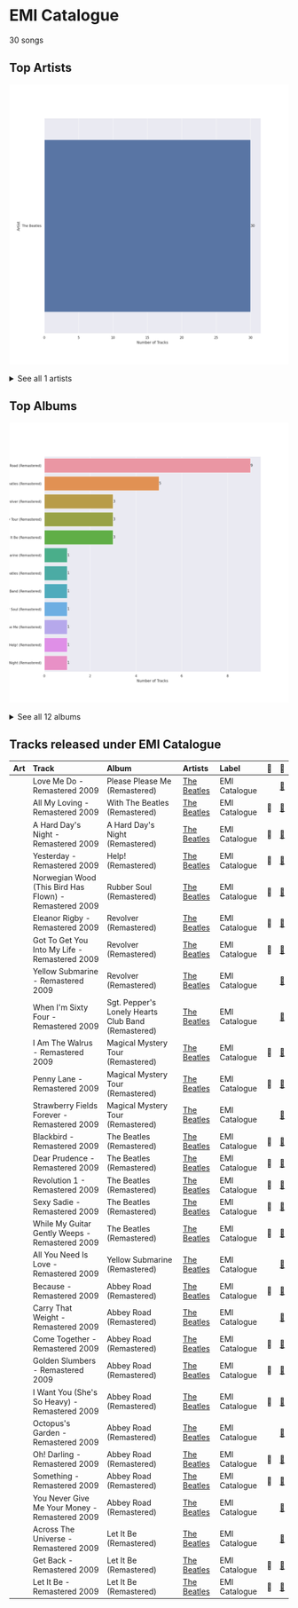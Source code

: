 # EMI Catalogue

30 songs

## Top Artists

![Bar chart of top 1 artists under EMI Catalogue](../images/labels/emi_catalogue/artists.png)


<details>
<summary>See all 1 artists</summary>

|   Number of Tracks | Art                                                                                              | Artist                                   | 🔗                                                           |
|-------------------:|:-------------------------------------------------------------------------------------------------|:-----------------------------------------|:------------------------------------------------------------|
|                 30 | <img src="https://i.scdn.co/image/ab6761610000e5ebe9348cc01ff5d55971b22433" alt="" width="50" /> | [The Beatles](../artists/the_beatles.md) | [🔗](https://open.spotify.com/artist/3WrFJ7ztbogyGnTHbHJFl2) |

</details>


## Top Albums

![Bar chart of top 12 albums in EMI Catalogue](../images/labels/emi_catalogue/albums.png)


<details>
<summary>See all 12 albums</summary>

|   Number of Tracks | Art                                                                                              | Album                                              | 🔗                                                          |
|-------------------:|:-------------------------------------------------------------------------------------------------|:---------------------------------------------------|:-----------------------------------------------------------|
|                  9 | <img src="https://i.scdn.co/image/ab67616d0000b273dc30583ba717007b00cceb25" alt="" width="50" /> | Abbey Road (Remastered)                            | [🔗](https://open.spotify.com/album/0ETFjACtuP2ADo6LFhL6HN) |
|                  5 | <img src="https://i.scdn.co/image/ab67616d0000b2734ce8b4e42588bf18182a1ad2" alt="" width="50" /> | The Beatles (Remastered)                           | [🔗](https://open.spotify.com/album/1klALx0u4AavZNEvC4LrTL) |
|                  3 | <img src="https://i.scdn.co/image/ab67616d0000b27328b8b9b46428896e6491e97a" alt="" width="50" /> | Revolver (Remastered)                              | [🔗](https://open.spotify.com/album/3PRoXYsngSwjEQWR5PsHWR) |
|                  3 | <img src="https://i.scdn.co/image/ab67616d0000b273692d9189b2bd75525893f0c1" alt="" width="50" /> | Magical Mystery Tour (Remastered)                  | [🔗](https://open.spotify.com/album/2BtE7qm1qzM80p9vLSiXkj) |
|                  3 | <img src="https://i.scdn.co/image/ab67616d0000b27384243a01af3c77b56fe01ab1" alt="" width="50" /> | Let It Be (Remastered)                             | [🔗](https://open.spotify.com/album/0jTGHV5xqHPvEcwL8f6YU5) |
|                  1 | <img src="https://i.scdn.co/image/ab67616d0000b273d283808926ad3d2220e63c1c" alt="" width="50" /> | Yellow Submarine (Remastered)                      | [🔗](https://open.spotify.com/album/1gKZ5A1ndFqbcrWtW85cCy) |
|                  1 | <img src="https://i.scdn.co/image/ab67616d0000b273608a63ad5b18e99da94a3f73" alt="" width="50" /> | With The Beatles (Remastered)                      | [🔗](https://open.spotify.com/album/1aYdiJk6XKeHWGO3FzHHTr) |
|                  1 | <img src="https://i.scdn.co/image/ab67616d0000b27334ef8f7d06cf2fc2146f420a" alt="" width="50" /> | Sgt. Pepper's Lonely Hearts Club Band (Remastered) | [🔗](https://open.spotify.com/album/6QaVfG1pHYl1z15ZxkvVDW) |
|                  1 | <img src="https://i.scdn.co/image/ab67616d0000b273ed801e58a9ababdea6ac7ce4" alt="" width="50" /> | Rubber Soul (Remastered)                           | [🔗](https://open.spotify.com/album/50o7kf2wLwVmOTVYJOTplm) |
|                  1 | <img src="https://i.scdn.co/image/ab67616d0000b273dbeec63ad914c973e75c24df" alt="" width="50" /> | Please Please Me (Remastered)                      | [🔗](https://open.spotify.com/album/3KzAvEXcqJKBF97HrXwlgf) |
|                  1 | <img src="https://i.scdn.co/image/ab67616d0000b273e3e3b64cea45265469d4cafa" alt="" width="50" /> | Help! (Remastered)                                 | [🔗](https://open.spotify.com/album/0PT5m6hwPRrpBwIHVnvbFX) |
|                  1 | <img src="https://i.scdn.co/image/ab67616d0000b273e230f303815e82a86713eedd" alt="" width="50" /> | A Hard Day's Night (Remastered)                    | [🔗](https://open.spotify.com/album/6wCttLq0ADzkPgtRnUihLV) |

</details>


## Tracks released under EMI Catalogue

| Art                                                                                              | Track                                                  | Album                                              | Artists                                  | Label         | 💚   | 🔗                                                          |
|:-------------------------------------------------------------------------------------------------|:-------------------------------------------------------|:---------------------------------------------------|:-----------------------------------------|:--------------|:----|:-----------------------------------------------------------|
| <img src="https://i.scdn.co/image/ab67616d0000b273dbeec63ad914c973e75c24df" alt="" width="50" /> | Love Me Do - Remastered 2009                           | Please Please Me (Remastered)                      | [The Beatles](../artists/the_beatles.md) | EMI Catalogue |     | [🔗](https://open.spotify.com/track/3VbGCXWRiouAq8VyMYN2MI) |
| <img src="https://i.scdn.co/image/ab67616d0000b273608a63ad5b18e99da94a3f73" alt="" width="50" /> | All My Loving - Remastered 2009                        | With The Beatles (Remastered)                      | [The Beatles](../artists/the_beatles.md) | EMI Catalogue | 💚   | [🔗](https://open.spotify.com/track/4joiWvli4qJVEW6qZV2i2J) |
| <img src="https://i.scdn.co/image/ab67616d0000b273e230f303815e82a86713eedd" alt="" width="50" /> | A Hard Day's Night - Remastered 2009                   | A Hard Day's Night (Remastered)                    | [The Beatles](../artists/the_beatles.md) | EMI Catalogue | 💚   | [🔗](https://open.spotify.com/track/5J2CHimS7dWYMImCHkEFaJ) |
| <img src="https://i.scdn.co/image/ab67616d0000b273e3e3b64cea45265469d4cafa" alt="" width="50" /> | Yesterday - Remastered 2009                            | Help! (Remastered)                                 | [The Beatles](../artists/the_beatles.md) | EMI Catalogue | 💚   | [🔗](https://open.spotify.com/track/3BQHpFgAp4l80e1XslIjNI) |
| <img src="https://i.scdn.co/image/ab67616d0000b273ed801e58a9ababdea6ac7ce4" alt="" width="50" /> | Norwegian Wood (This Bird Has Flown) - Remastered 2009 | Rubber Soul (Remastered)                           | [The Beatles](../artists/the_beatles.md) | EMI Catalogue | 💚   | [🔗](https://open.spotify.com/track/1H7gMYGykdtwZOV6s1N0by) |
| <img src="https://i.scdn.co/image/ab67616d0000b27328b8b9b46428896e6491e97a" alt="" width="50" /> | Eleanor Rigby - Remastered 2009                        | Revolver (Remastered)                              | [The Beatles](../artists/the_beatles.md) | EMI Catalogue | 💚   | [🔗](https://open.spotify.com/track/5GjPQ0eI7AgmOnADn1EO6Q) |
| <img src="https://i.scdn.co/image/ab67616d0000b27328b8b9b46428896e6491e97a" alt="" width="50" /> | Got To Get You Into My Life - Remastered 2009          | Revolver (Remastered)                              | [The Beatles](../artists/the_beatles.md) | EMI Catalogue | 💚   | [🔗](https://open.spotify.com/track/3tGhRLgcCP6SIZU3tbGl7l) |
| <img src="https://i.scdn.co/image/ab67616d0000b27328b8b9b46428896e6491e97a" alt="" width="50" /> | Yellow Submarine - Remastered 2009                     | Revolver (Remastered)                              | [The Beatles](../artists/the_beatles.md) | EMI Catalogue |     | [🔗](https://open.spotify.com/track/50xwQXPtfNZFKFeZ0XePWc) |
| <img src="https://i.scdn.co/image/ab67616d0000b27334ef8f7d06cf2fc2146f420a" alt="" width="50" /> | When I'm Sixty Four - Remastered 2009                  | Sgt. Pepper's Lonely Hearts Club Band (Remastered) | [The Beatles](../artists/the_beatles.md) | EMI Catalogue |     | [🔗](https://open.spotify.com/track/1NrbnHlR2BFREcyWXHIHip) |
| <img src="https://i.scdn.co/image/ab67616d0000b273692d9189b2bd75525893f0c1" alt="" width="50" /> | I Am The Walrus - Remastered 2009                      | Magical Mystery Tour (Remastered)                  | [The Beatles](../artists/the_beatles.md) | EMI Catalogue | 💚   | [🔗](https://open.spotify.com/track/6Pq9MmkDQYZiiCDpxnvrf6) |
| <img src="https://i.scdn.co/image/ab67616d0000b273692d9189b2bd75525893f0c1" alt="" width="50" /> | Penny Lane - Remastered 2009                           | Magical Mystery Tour (Remastered)                  | [The Beatles](../artists/the_beatles.md) | EMI Catalogue | 💚   | [🔗](https://open.spotify.com/track/1h04XMpzGzmAudoI6VHBgA) |
| <img src="https://i.scdn.co/image/ab67616d0000b273692d9189b2bd75525893f0c1" alt="" width="50" /> | Strawberry Fields Forever - Remastered 2009            | Magical Mystery Tour (Remastered)                  | [The Beatles](../artists/the_beatles.md) | EMI Catalogue |     | [🔗](https://open.spotify.com/track/3Am0IbOxmvlSXro7N5iSfZ) |
| <img src="https://i.scdn.co/image/ab67616d0000b2734ce8b4e42588bf18182a1ad2" alt="" width="50" /> | Blackbird - Remastered 2009                            | The Beatles (Remastered)                           | [The Beatles](../artists/the_beatles.md) | EMI Catalogue | 💚   | [🔗](https://open.spotify.com/track/5jgFfDIR6FR0gvlA56Nakr) |
| <img src="https://i.scdn.co/image/ab67616d0000b2734ce8b4e42588bf18182a1ad2" alt="" width="50" /> | Dear Prudence - Remastered 2009                        | The Beatles (Remastered)                           | [The Beatles](../artists/the_beatles.md) | EMI Catalogue | 💚   | [🔗](https://open.spotify.com/track/5NQYyej46WQkgCbnzGD21W) |
| <img src="https://i.scdn.co/image/ab67616d0000b2734ce8b4e42588bf18182a1ad2" alt="" width="50" /> | Revolution 1 - Remastered 2009                         | The Beatles (Remastered)                           | [The Beatles](../artists/the_beatles.md) | EMI Catalogue | 💚   | [🔗](https://open.spotify.com/track/1aOzDhi5a1RWWRy5dmYA8I) |
| <img src="https://i.scdn.co/image/ab67616d0000b2734ce8b4e42588bf18182a1ad2" alt="" width="50" /> | Sexy Sadie - Remastered 2009                           | The Beatles (Remastered)                           | [The Beatles](../artists/the_beatles.md) | EMI Catalogue | 💚   | [🔗](https://open.spotify.com/track/2tBv9tAdqEbLNDi5smSjbg) |
| <img src="https://i.scdn.co/image/ab67616d0000b2734ce8b4e42588bf18182a1ad2" alt="" width="50" /> | While My Guitar Gently Weeps - Remastered 2009         | The Beatles (Remastered)                           | [The Beatles](../artists/the_beatles.md) | EMI Catalogue | 💚   | [🔗](https://open.spotify.com/track/389QX9Q1eUOEZ19vtzzI9O) |
| <img src="https://i.scdn.co/image/ab67616d0000b273d283808926ad3d2220e63c1c" alt="" width="50" /> | All You Need Is Love - Remastered 2009                 | Yellow Submarine (Remastered)                      | [The Beatles](../artists/the_beatles.md) | EMI Catalogue |     | [🔗](https://open.spotify.com/track/2Z8cY4QpZTFUZxCQCpvNe1) |
| <img src="https://i.scdn.co/image/ab67616d0000b273dc30583ba717007b00cceb25" alt="" width="50" /> | Because - Remastered 2009                              | Abbey Road (Remastered)                            | [The Beatles](../artists/the_beatles.md) | EMI Catalogue | 💚   | [🔗](https://open.spotify.com/track/1rxoyGj1QuPoVi8fOft1Kt) |
| <img src="https://i.scdn.co/image/ab67616d0000b273dc30583ba717007b00cceb25" alt="" width="50" /> | Carry That Weight - Remastered 2009                    | Abbey Road (Remastered)                            | [The Beatles](../artists/the_beatles.md) | EMI Catalogue |     | [🔗](https://open.spotify.com/track/5eZrW59C3UgBhkqNlowEID) |
| <img src="https://i.scdn.co/image/ab67616d0000b273dc30583ba717007b00cceb25" alt="" width="50" /> | Come Together - Remastered 2009                        | Abbey Road (Remastered)                            | [The Beatles](../artists/the_beatles.md) | EMI Catalogue | 💚   | [🔗](https://open.spotify.com/track/2EqlS6tkEnglzr7tkKAAYD) |
| <img src="https://i.scdn.co/image/ab67616d0000b273dc30583ba717007b00cceb25" alt="" width="50" /> | Golden Slumbers - Remastered 2009                      | Abbey Road (Remastered)                            | [The Beatles](../artists/the_beatles.md) | EMI Catalogue | 💚   | [🔗](https://open.spotify.com/track/01SfTM5nfCou5gQL70r6gs) |
| <img src="https://i.scdn.co/image/ab67616d0000b273dc30583ba717007b00cceb25" alt="" width="50" /> | I Want You (She's So Heavy) - Remastered 2009          | Abbey Road (Remastered)                            | [The Beatles](../artists/the_beatles.md) | EMI Catalogue | 💚   | [🔗](https://open.spotify.com/track/3Z25k4ZF6QENy2d9YatsM5) |
| <img src="https://i.scdn.co/image/ab67616d0000b273dc30583ba717007b00cceb25" alt="" width="50" /> | Octopus's Garden - Remastered 2009                     | Abbey Road (Remastered)                            | [The Beatles](../artists/the_beatles.md) | EMI Catalogue |     | [🔗](https://open.spotify.com/track/0suLngfo7rJoetk7Ub6N8l) |
| <img src="https://i.scdn.co/image/ab67616d0000b273dc30583ba717007b00cceb25" alt="" width="50" /> | Oh! Darling - Remastered 2009                          | Abbey Road (Remastered)                            | [The Beatles](../artists/the_beatles.md) | EMI Catalogue | 💚   | [🔗](https://open.spotify.com/track/2mxByJWOajjiVsLWjNXvDJ) |
| <img src="https://i.scdn.co/image/ab67616d0000b273dc30583ba717007b00cceb25" alt="" width="50" /> | Something - Remastered 2009                            | Abbey Road (Remastered)                            | [The Beatles](../artists/the_beatles.md) | EMI Catalogue | 💚   | [🔗](https://open.spotify.com/track/0pNeVovbiZHkulpGeOx1Gj) |
| <img src="https://i.scdn.co/image/ab67616d0000b273dc30583ba717007b00cceb25" alt="" width="50" /> | You Never Give Me Your Money - Remastered 2009         | Abbey Road (Remastered)                            | [The Beatles](../artists/the_beatles.md) | EMI Catalogue |     | [🔗](https://open.spotify.com/track/1jOLTO379yIu9aMnCkpMQl) |
| <img src="https://i.scdn.co/image/ab67616d0000b27384243a01af3c77b56fe01ab1" alt="" width="50" /> | Across The Universe - Remastered 2009                  | Let It Be (Remastered)                             | [The Beatles](../artists/the_beatles.md) | EMI Catalogue |     | [🔗](https://open.spotify.com/track/4dkoqJrP0L8FXftrMZongF) |
| <img src="https://i.scdn.co/image/ab67616d0000b27384243a01af3c77b56fe01ab1" alt="" width="50" /> | Get Back - Remastered 2009                             | Let It Be (Remastered)                             | [The Beatles](../artists/the_beatles.md) | EMI Catalogue | 💚   | [🔗](https://open.spotify.com/track/4MLBqAEzNN89o2M9h92Z26) |
| <img src="https://i.scdn.co/image/ab67616d0000b27384243a01af3c77b56fe01ab1" alt="" width="50" /> | Let It Be - Remastered 2009                            | Let It Be (Remastered)                             | [The Beatles](../artists/the_beatles.md) | EMI Catalogue | 💚   | [🔗](https://open.spotify.com/track/7iN1s7xHE4ifF5povM6A48) |
